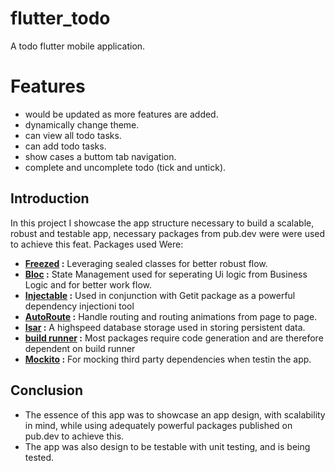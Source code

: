 # flutter_todo

A todo flutter mobile application.

# Features 
- would be updated as more features are added.
- dynamically change theme.
- can view all todo tasks.
- can add todo tasks.
- show cases a buttom tab navigation.
- complete and uncomplete todo (tick and untick).



## Introduction

In this project I showcase the app structure necessary to build a scalable, robust and testable app, necessary packages from pub.dev were were used to achieve this feat.
Packages used Were:
 - **[Freezed](https://pub.dev/packages/freezed) :** Leveraging sealed classes for better robust flow.
 - **[Bloc](https://pub.dev/packages/flutter_bloc) :** State Management used for seperating Ui logic from Business Logic and for better work flow.
 - **[Injectable](https://pub.dev/packages/injectable) :** Used in conjunction with Getit package as a powerful dependency injectioni tool
 - **[AutoRoute](https://pub.dev/packages/auto_route) :** Handle routing and routing animations from page to page.
 - **[Isar](https://pub.dev/packages/isar) :** A highspeed database storage used in storing persistent data.
 - **[build runner](https://pub.dev/packages/build_runner) :** Most packages require code generation and are therefore dependent on build runner
 - **[Mockito](https://pub.dev/packages/mockito) :** For mocking third party dependencies when testin the app.

## Conclusion

 - The essence of this app was to showcase an app design, with scalability in mind, while using adequately powerful packages published on pub.dev to achieve this.
 - The app was also design to be testable with unit testing, and is being tested.
